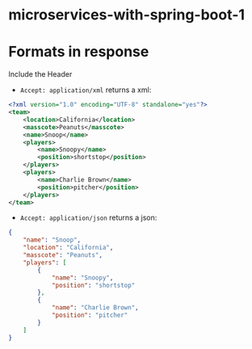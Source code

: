 # microservices-with-spring-boot-1

# Formats in response

Include the Header

* `Accept: application/xml` returns a xml:

```xml
<?xml version="1.0" encoding="UTF-8" standalone="yes"?>
<team>
    <location>California</location>
    <masscote>Peanuts</masscote>
    <name>Snoop</name>
    <players>
        <name>Snoopy</name>
        <position>shortstop</position>
    </players>
    <players>
        <name>Charlie Brown</name>
        <position>pitcher</position>
    </players>
</team>
```

* `Accept: application/json` returns a json:

```json
{
    "name": "Snoop",
    "location": "California",
    "masscote": "Peanuts",
    "players": [
        {
            "name": "Snoopy",
            "position": "shortstop"
        },
        {
            "name": "Charlie Brown",
            "position": "pitcher"
        }
    ]
}
```

